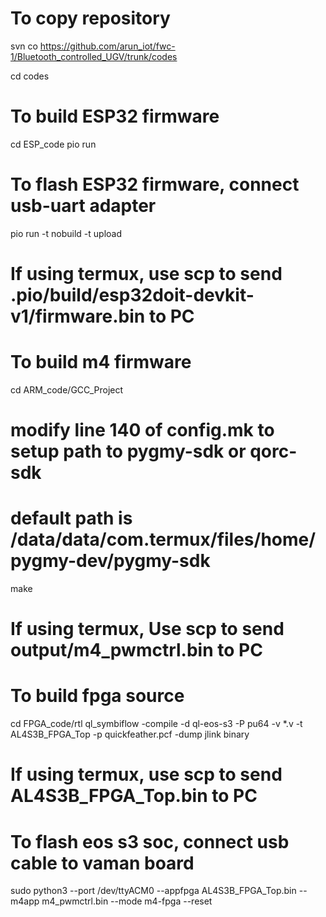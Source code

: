 # To copy repository
svn co https://github.com/arun_iot/fwc-1/Bluetooth_controlled_UGV/trunk/codes

cd codes

# To build ESP32 firmware

cd ESP_code
pio run
# To flash ESP32 firmware, connect usb-uart adapter
pio run -t nobuild -t upload
# If using termux, use scp to send .pio/build/esp32doit-devkit-v1/firmware.bin to PC

# To build m4 firmware
cd ARM_code/GCC_Project
# modify line 140 of config.mk to setup path to pygmy-sdk or qorc-sdk
# default path is /data/data/com.termux/files/home/pygmy-dev/pygmy-sdk 
make
# If using termux, Use scp to send output/m4_pwmctrl.bin to PC

# To build fpga source
cd FPGA_code/rtl
ql_symbiflow -compile -d ql-eos-s3 -P pu64 -v *.v -t AL4S3B_FPGA_Top -p quickfeather.pcf -dump jlink binary
# If using termux, use scp to send AL4S3B_FPGA_Top.bin to PC

# To flash eos s3 soc, connect usb cable to vaman board
sudo python3 <Type path to tiny fpga programmer application> --port /dev/ttyACM0  --appfpga AL4S3B_FPGA_Top.bin --m4app m4_pwmctrl.bin --mode m4-fpga --reset
